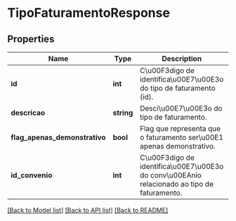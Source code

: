 # TipoFaturamentoResponse

## Properties
Name | Type | Description | Notes
------------ | ------------- | ------------- | -------------
**id** | **int** | C\u00F3digo de identifica\u00E7\u00E3o do tipo de faturamento (id). | [optional] 
**descricao** | **string** | Desci\u00E7\u00E3o do tipo de faturamento. | [optional] 
**flag_apenas_demonstrativo** | **bool** | Flag que representa que o faturamento ser\u00E1 apenas demonstrativo. | [optional] 
**id_convenio** | **int** | C\u00F3digo de identifica\u00E7\u00E3o do conv\u00EAnio relacionado ao tipo de faturamento. | [optional] 

[[Back to Model list]](../README.md#documentation-for-models) [[Back to API list]](../README.md#documentation-for-api-endpoints) [[Back to README]](../README.md)


